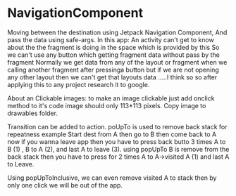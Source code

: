 # NavigationComponent
Moving between the destination using Jetpack Navigation Component, And pass the data using safe-args.
In this app: An activity can't get to know about the the fragment is doing in the space which is provided by this 
So we can't use any button which getting fragment data without pass by the fragment Normally we get data from any of the layout or fragment
when we calling another fragment after pressinga button but if we are not opening any other layout then we can't get that layouts data 
.....I think so so after applying this to any project research it to google.

About an Clickable images: to make an image clickable just add onclick method to it's code
image should only 113*113 pixels.
Copy image to drawables folder.

Transition can be added to action.
poUpTo is used to remove back stack for repeatness example Start dest from A then go to B then come back to A now if you wanna leave app then you have to press back butto 3 times A to B (1) , B to A (2), and last A to leave (3). using popUpTo B is remove from the back stack then you have to press for 2 times A to A->visited A (1) and last A to Leave.

Using popUpToInclusive, we can even remove visited A to stack then by only one click we will be out of the app.
